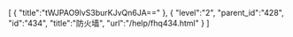 [
	{
		"title":"tWJPAO9lvS3burKJvQn6JA=="
	},
	{
		"level":"2",
		"parent_id":"428",
		"id":"434",
		"title":"防火墙",
		"url":"/help/fhq434.html"
	}
]